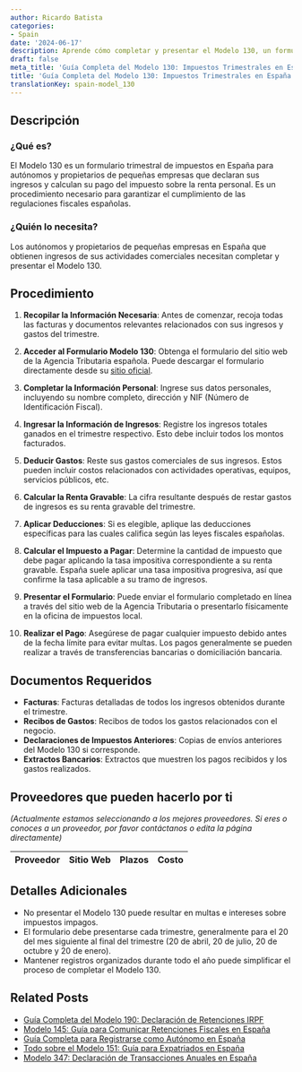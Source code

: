 ```yaml
---
author: Ricardo Batista
categories:
- Spain
date: '2024-06-17'
description: Aprende cómo completar y presentar el Modelo 130, un formulario de impuestos trimestral esencial para autónomos y pequeños empresarios en España.
draft: false
meta_title: 'Guía Completa del Modelo 130: Impuestos Trimestrales en España'
title: 'Guía Completa del Modelo 130: Impuestos Trimestrales en España'
translationKey: spain-model_130
---
```



## Descripción

### ¿Qué es?
El Modelo 130 es un formulario trimestral de impuestos en España para autónomos y propietarios de pequeñas empresas que declaran sus ingresos y calculan su pago del impuesto sobre la renta personal. Es un procedimiento necesario para garantizar el cumplimiento de las regulaciones fiscales españolas.

### ¿Quién lo necesita?
Los autónomos y propietarios de pequeñas empresas en España que obtienen ingresos de sus actividades comerciales necesitan completar y presentar el Modelo 130.

## Procedimiento

1. **Recopilar la Información Necesaria**: Antes de comenzar, recoja todas las facturas y documentos relevantes relacionados con sus ingresos y gastos del trimestre.

2. **Acceder al Formulario Modelo 130**: Obtenga el formulario del sitio web de la Agencia Tributaria española. Puede descargar el formulario directamente desde su [sitio oficial](https://www.agenciatributaria.es/).

3. **Completar la Información Personal**: Ingrese sus datos personales, incluyendo su nombre completo, dirección y NIF (Número de Identificación Fiscal).

4. **Ingresar la Información de Ingresos**: Registre los ingresos totales ganados en el trimestre respectivo. Esto debe incluir todos los montos facturados.

5. **Deducir Gastos**: Reste sus gastos comerciales de sus ingresos. Estos pueden incluir costos relacionados con actividades operativas, equipos, servicios públicos, etc.

6. **Calcular la Renta Gravable**: La cifra resultante después de restar gastos de ingresos es su renta gravable del trimestre.

7. **Aplicar Deducciones**: Si es elegible, aplique las deducciones específicas para las cuales califica según las leyes fiscales españolas.

8. **Calcular el Impuesto a Pagar**: Determine la cantidad de impuesto que debe pagar aplicando la tasa impositiva correspondiente a su renta gravable. España suele aplicar una tasa impositiva progresiva, así que confirme la tasa aplicable a su tramo de ingresos.

9. **Presentar el Formulario**: Puede enviar el formulario completado en línea a través del sitio web de la Agencia Tributaria o presentarlo físicamente en la oficina de impuestos local.

10. **Realizar el Pago**: Asegúrese de pagar cualquier impuesto debido antes de la fecha límite para evitar multas. Los pagos generalmente se pueden realizar a través de transferencias bancarias o domiciliación bancaria.

## Documentos Requeridos

- **Facturas**: Facturas detalladas de todos los ingresos obtenidos durante el trimestre.
- **Recibos de Gastos**: Recibos de todos los gastos relacionados con el negocio.
- **Declaraciones de Impuestos Anteriores**: Copias de envíos anteriores del Modelo 130 si corresponde.
- **Extractos Bancarios**: Extractos que muestren los pagos recibidos y los gastos realizados.

## Proveedores que pueden hacerlo por ti
_(Actualmente estamos seleccionando a los mejores proveedores. Si eres o conoces a un proveedor, por favor contáctanos o edita la página directamente)_

| Proveedor        |     Sitio Web     |     Plazos    |       Costo      |
| :-------------: | :-------------: |  :-------------: | :-------------: |

## Detalles Adicionales
- No presentar el Modelo 130 puede resultar en multas e intereses sobre impuestos impagos.
- El formulario debe presentarse cada trimestre, generalmente para el 20 del mes siguiente al final del trimestre (20 de abril, 20 de julio, 20 de octubre y 20 de enero).
- Mantener registros organizados durante todo el año puede simplificar el proceso de completar el Modelo 130.


## Related Posts

- [Guía Completa del Modelo 190: Declaración de Retenciones IRPF](https://tramitit.com/es/guides/spain/modelo_190/)
- [Modelo 145: Guía para Comunicar Retenciones Fiscales en España](https://tramitit.com/es/guides/spain/modelo_145/)
- [Guía Completa para Registrarse como Autónomo en España](https://tramitit.com/es/guides/spain/modelo_036/)
- [Todo sobre el Modelo 151: Guía para Expatriados en España](https://tramitit.com/es/guides/spain/modelo_151/)
- [Modelo 347: Declaración de Transacciones Anuales en España](https://tramitit.com/es/guides/spain/modelo_347/)